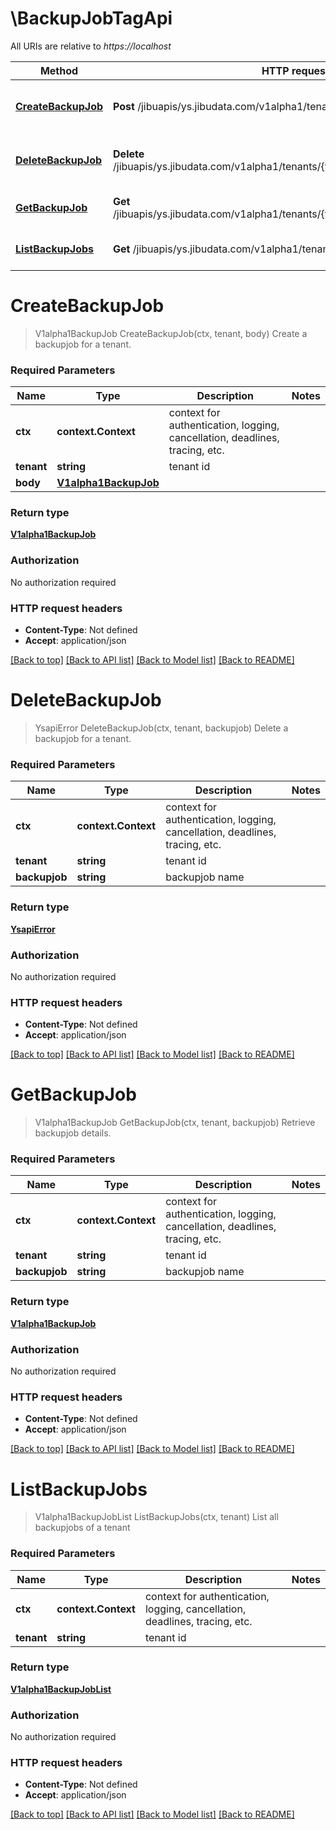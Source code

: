 # \BackupJobTagApi

All URIs are relative to *https://localhost*

Method | HTTP request | Description
------------- | ------------- | -------------
[**CreateBackupJob**](BackupJobTagApi.md#CreateBackupJob) | **Post** /jibuapis/ys.jibudata.com/v1alpha1/tenants/{tenant}/backupjobs | Create a backupjob for a tenant.
[**DeleteBackupJob**](BackupJobTagApi.md#DeleteBackupJob) | **Delete** /jibuapis/ys.jibudata.com/v1alpha1/tenants/{tenant}/backupjobs/{backupjob} | Delete a backupjob for a tenant.
[**GetBackupJob**](BackupJobTagApi.md#GetBackupJob) | **Get** /jibuapis/ys.jibudata.com/v1alpha1/tenants/{tenant}/backupjobs/{backupjob} | Retrieve backupjob details.
[**ListBackupJobs**](BackupJobTagApi.md#ListBackupJobs) | **Get** /jibuapis/ys.jibudata.com/v1alpha1/tenants/{tenant}/backupjobs | List all backupjobs of a tenant


# **CreateBackupJob**
> V1alpha1BackupJob CreateBackupJob(ctx, tenant, body)
Create a backupjob for a tenant.

### Required Parameters

Name | Type | Description  | Notes
------------- | ------------- | ------------- | -------------
 **ctx** | **context.Context** | context for authentication, logging, cancellation, deadlines, tracing, etc.
  **tenant** | **string**| tenant id | 
  **body** | [**V1alpha1BackupJob**](V1alpha1BackupJob.md)|  | 

### Return type

[**V1alpha1BackupJob**](v1alpha1.BackupJob.md)

### Authorization

No authorization required

### HTTP request headers

 - **Content-Type**: Not defined
 - **Accept**: application/json

[[Back to top]](#) [[Back to API list]](../README.md#documentation-for-api-endpoints) [[Back to Model list]](../README.md#documentation-for-models) [[Back to README]](../README.md)

# **DeleteBackupJob**
> YsapiError DeleteBackupJob(ctx, tenant, backupjob)
Delete a backupjob for a tenant.

### Required Parameters

Name | Type | Description  | Notes
------------- | ------------- | ------------- | -------------
 **ctx** | **context.Context** | context for authentication, logging, cancellation, deadlines, tracing, etc.
  **tenant** | **string**| tenant id | 
  **backupjob** | **string**| backupjob name | 

### Return type

[**YsapiError**](ysapi.Error.md)

### Authorization

No authorization required

### HTTP request headers

 - **Content-Type**: Not defined
 - **Accept**: application/json

[[Back to top]](#) [[Back to API list]](../README.md#documentation-for-api-endpoints) [[Back to Model list]](../README.md#documentation-for-models) [[Back to README]](../README.md)

# **GetBackupJob**
> V1alpha1BackupJob GetBackupJob(ctx, tenant, backupjob)
Retrieve backupjob details.

### Required Parameters

Name | Type | Description  | Notes
------------- | ------------- | ------------- | -------------
 **ctx** | **context.Context** | context for authentication, logging, cancellation, deadlines, tracing, etc.
  **tenant** | **string**| tenant id | 
  **backupjob** | **string**| backupjob name | 

### Return type

[**V1alpha1BackupJob**](v1alpha1.BackupJob.md)

### Authorization

No authorization required

### HTTP request headers

 - **Content-Type**: Not defined
 - **Accept**: application/json

[[Back to top]](#) [[Back to API list]](../README.md#documentation-for-api-endpoints) [[Back to Model list]](../README.md#documentation-for-models) [[Back to README]](../README.md)

# **ListBackupJobs**
> V1alpha1BackupJobList ListBackupJobs(ctx, tenant)
List all backupjobs of a tenant

### Required Parameters

Name | Type | Description  | Notes
------------- | ------------- | ------------- | -------------
 **ctx** | **context.Context** | context for authentication, logging, cancellation, deadlines, tracing, etc.
  **tenant** | **string**| tenant id | 

### Return type

[**V1alpha1BackupJobList**](v1alpha1.BackupJobList.md)

### Authorization

No authorization required

### HTTP request headers

 - **Content-Type**: Not defined
 - **Accept**: application/json

[[Back to top]](#) [[Back to API list]](../README.md#documentation-for-api-endpoints) [[Back to Model list]](../README.md#documentation-for-models) [[Back to README]](../README.md)

